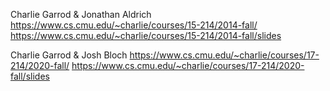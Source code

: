 Charlie Garrod & Jonathan Aldrich
https://www.cs.cmu.edu/~charlie/courses/15-214/2014-fall/
https://www.cs.cmu.edu/~charlie/courses/15-214/2014-fall/slides

Charlie Garrod & Josh Bloch
https://www.cs.cmu.edu/~charlie/courses/17-214/2020-fall/
https://www.cs.cmu.edu/~charlie/courses/17-214/2020-fall/slides

